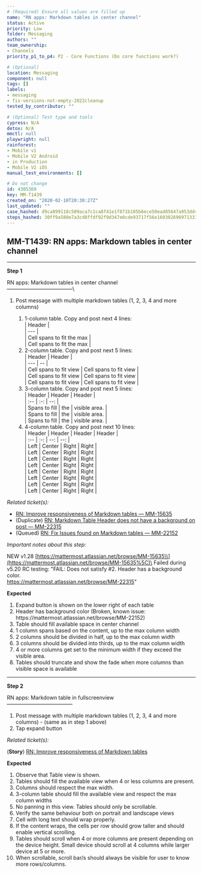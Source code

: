 ```yaml
---
# (Required) Ensure all values are filled up
name: "RN apps: Markdown tables in center channel"
status: Active
priority: Low
folder: Messaging
authors: ""
team_ownership:
- Channels
priority_p1_to_p4: P2 - Core Functions (Do core functions work?)

# (Optional)
location: Messaging
component: null
tags: []
labels:
- messaging
- fix-versions-not-empty-2022cleanup
tested_by_contributor: ""

# (Optional) Test type and tools
cypress: N/A
detox: N/A
mmctl: null
playwright: null
rainforest:
- Mobile v1
- Mobile V2 Android
- in Production
- Mobile V2 iOS
manual_test_environments: []

# Do not change
id: 4305369
key: MM-T1439
created_on: "2020-02-10T20:30:27Z"
last_updated: ""
case_hashed: d9ca899118c509aca7c1ca8f41e1f871b105b6ece50ead85647a953dd4444fb32b49f2d0cc89fc4cdcffa17320c06ae4
steps_hashed: 30ff9a580e7a3cd8ffdf92f9d347e0cde93717f56e1603026969713336fac399c775dacc811cec70568eb746454a650e
---
```


<!-- (Auto-generated) Based on frontmatter's "key" and "name" -->

## MM-T1439: RN apps: Markdown tables in center channel

---

**Step 1**

RN apps: Markdown tables in center channel\
–––––––––––––––––––––––––\\

1. Post message with multiple markdown tables (1, 2, 3, 4 and more columns)

   1. 1-column table. Copy and post next 4 lines:\
      \| Header |\
      \| --- |\
      \| Cell spans to fit the max |\
      \| Cell spans to fit the max |
   2. 2-column table. Copy and post next 5 lines:\
      \| Header | Header |\
      \| --- | -- |\
      \| Cell spans to fit view | Cell spans to fit view |\
      \| Cell spans to fit view | Cell spans to fit view |\
      \| Cell spans to fit view | Cell spans to fit view |
   3. 3-column table. Copy and post next 5 lines:\
      \| Header | Header | Header |\
      \| :-- | :-: | --: |\
      \| Spans to fill | the | visible area. |\
      \| Spans to fill | the | visible area. |\
      \| Spans to fill | the | visible area. |
   4. 4-column table. Copy and post next 10 lines:\
      \| Header | Header | Header | Header |\
      \| :-- | :-: | --: | --: |\
      \| Left | Center | Right | Right |\
      \| Left | Center | Right | Right |\
      \| Left | Center | Right | Right |\
      \| Left | Center | Right | Right |\
      \| Left | Center | Right | Right |\
      \| Left | Center | Right | Right |\
      \| Left | Center | Right | Right |\
      \| Left | Center | Right | Right |

_Related ticket(s):_

- [RN: Improve responsiveness of Markdown tables — MM-15635](https://mattermost.atlassian.net/browse/MM-15635)
- (Duplicate) [RN: Markdown Table Header does not have a background on post — MM-22315](https://mattermost.atlassian.net/browse/MM-22135)
- (Queued) [RN: Fix Issues found on Markdown tables — MM-22152](https://mattermost.atlassian.net/browse/MM-22152)

_Important notes about this step:_

NEW v1.28 [https://mattermost.atlassian.net/browse/MM-15635\\](https://mattermost.atlassian.net/browse/MM-15635%5C)\
Failed during v5.20 RC testing: "FAIL: Does not satisfy #2. Header has a background color.\
<https://mattermost.atlassian.net/browse/MM-22315>"

**Expected**

1. Expand button is shown on the lower right of each table
2. Header has background color (Broken, known issue: https\://mattermost.atlassian.net/browse/MM-22152)
3. Table should fill available space in center channel
4. 1 column spans based on the content, up to the max column width
5. 2 columns should be divided in half, up to the max column width
6. 3 columns should be divided into thirds, up to the max column width
7. 4 or more columns get set to the minimum width if they exceed the visible area.
8. Tables should truncate and show the fade when more columns than visible space is available

---

**Step 2**

RN apps: Markdown table in fullscreenview\
–––––––––––––––––––––––––

1. Post message with multiple markdown tables (1, 2, 3, 4 and more columns) - (same as in step 1 above)
2. Tap expand button

_Related ticket(s):_

(**Story**) [RN: Improve responsiveness of Markdown tables](https://mattermost.atlassian.net/browse/MM-15635)

**Expected**

1. Observe that Table view is shown.
2. Tables should fill the available view when 4 or less columns are present.
3. Columns should respect the max width.
4. 3-column table should fill the available view and respect the max column widths
5. No panning in this view. Tables should only be scrollable.
6. Verify the same behaviour both on portrait and landscape views
7. Cell with long text should wrap properly.
8. If the content wraps, the cells per row should grow taller and should enable vertical scrolling.
9. Tables should scroll when 4 or more columns are present depending on the device height. Small device should scroll at 4 columns while larger device at 5 or more.
10. When scrollable, scroll bar/s should always be visible for user to know more rows/columns.
